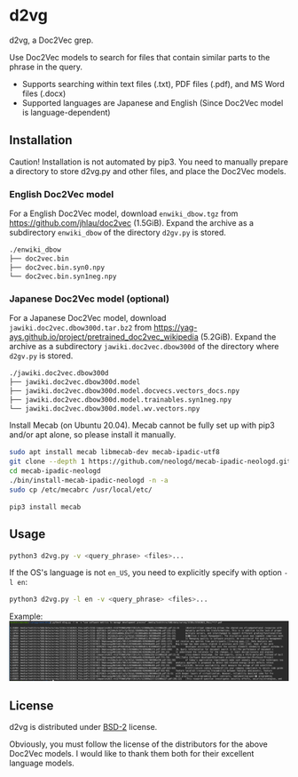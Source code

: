 # d2vg

d2vg, a Doc2Vec grep.

Use Doc2Vec models to search for files that contain similar parts to the phrase in the query.

* Supports searching within text files (.txt), PDF files (.pdf), and MS Word files (.docx)
* Supported languages are Japanese and English (Since Doc2Vec model is language-dependent)

## Installation

Caution! Installation is not automated by pip3. You need to manually prepare a directory to store d2vg.py and other files, and place the Doc2Vec models.

### English Doc2Vec model

For a English Doc2Vec model, download `enwiki_dbow.tgz` from https://github.com/jhlau/doc2vec (1.5GiB).
Expand the archive as a subdirectory `enwiki_dbow` of the directory `d2gv.py` is stored.

```
./enwiki_dbow
├── doc2vec.bin
├── doc2vec.bin.syn0.npy
└── doc2vec.bin.syn1neg.npy
```

### Japanese Doc2Vec model (optional)

For a Japanese Doc2Vec model, download `jawiki.doc2vec.dbow300d.tar.bz2` from https://yag-ays.github.io/project/pretrained_doc2vec_wikipedia (5.2GiB).
Expand the archive as a subdirectory `jawiki.doc2vec.dbow300d` of the directory where `d2gv.py` is stored.

```
./jawiki.doc2vec.dbow300d
├── jawiki.doc2vec.dbow300d.model
├── jawiki.doc2vec.dbow300d.model.docvecs.vectors_docs.npy
├── jawiki.doc2vec.dbow300d.model.trainables.syn1neg.npy
└── jawiki.doc2vec.dbow300d.model.wv.vectors.npy
```

Install Mecab (on Ubuntu 20.04).
Mecab cannot be fully set up with pip3 and/or apt alone, so please install it manually.

```sh
sudo apt install mecab libmecab-dev mecab-ipadic-utf8
git clone --depth 1 https://github.com/neologd/mecab-ipadic-neologd.git
cd mecab-ipadic-neologd
./bin/install-mecab-ipadic-neologd -n -a
sudo cp /etc/mecabrc /usr/local/etc/
```

```
pip3 install mecab
```

## Usage

```sh
python3 d2vg.py -v <query_phrase> <files>...
```

If the OS's language is not `en_US`, you need to explicitly specify with option `-l en`:

```sh
python3 d2vg.py -l en -v <query_phrase> <files>...
```

Example:  
![Search in pdf files](images/example1.png)

## License

d2vg is distributed under [BSD-2](https://opensource.org/licenses/BSD-2-Clause) license.

Obviously, you must follow the license of the distributors for the above Doc2Vec models.
I would like to thank them both for their excellent language models.